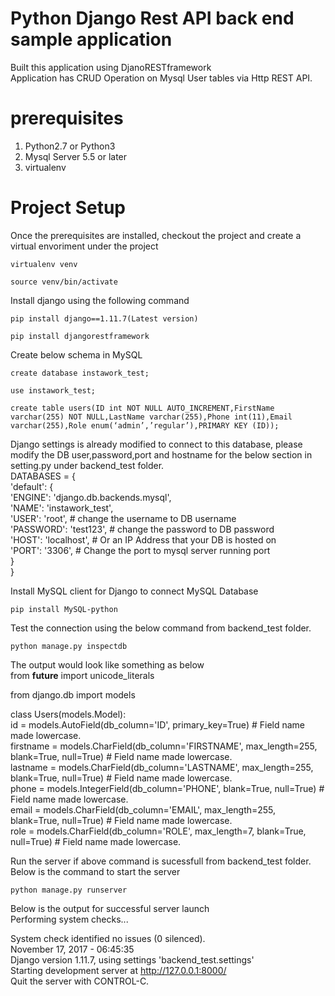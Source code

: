 # Python Django Rest API back end sample application 
Built this application using DjanoRESTframework<br />
Application has CRUD Operation on Mysql User tables via Http REST API.<br /> 

# prerequisites 
1. Python2.7 or Python3
2. Mysql Server 5.5 or later 
3. virtualenv 


# Project Setup 
Once the prerequisites are installed, checkout the project and create a virtual envoriment under the project 
```
virtualenv venv
```
```
source venv/bin/activate
```

Install django using the following command 
```
pip install django==1.11.7(Latest version)
```
```
pip install djangorestframework
```

Create below schema in MySQL 
``` 
create database instawork_test;
```
```
use instawork_test;
```
```
create table users(ID int NOT NULL AUTO_INCREMENT,FirstName varchar(255) NOT NULL,LastName varchar(255),Phone int(11),Email varchar(255),Role enum(‘admin’,’regular’),PRIMARY KEY (ID)); 
```
Django settings is already modified to connect to this database, please modify the DB user,password,port and hostname for the below section in setting.py under backend_test folder. <br />
DATABASES = {<br />
    'default': {<br />
        'ENGINE': 'django.db.backends.mysql',<br />
        'NAME': 'instawork_test',<br />
        'USER': 'root', # change the username to DB username<br />
        'PASSWORD': 'test123', # change the password to DB password<br />
        'HOST': 'localhost',   # Or an IP Address that your DB is hosted on<br />
        'PORT': '3306', # Change the port to mysql server running port<br />
    }<br />
}<br />

Install MySQL client for Django to connect MySQL Database
``` 
pip install MySQL-python 
```

Test the connection using the below command from backend_test folder.
```
python manage.py inspectdb 
```
The output would look like something as below<br />
from __future__ import unicode_literals<br />

from django.db import models<br />


class Users(models.Model):<br />
    id = models.AutoField(db_column='ID', primary_key=True)  # Field name made lowercase.<br />
    firstname = models.CharField(db_column='FIRSTNAME', max_length=255, blank=True, null=True)  # Field name made lowercase.<br />
    lastname = models.CharField(db_column='LASTNAME', max_length=255, blank=True, null=True)  # Field name made lowercase.<br />
    phone = models.IntegerField(db_column='PHONE', blank=True, null=True)  # Field name made lowercase.<br />
    email = models.CharField(db_column='EMAIL', max_length=255, blank=True, null=True)  # Field name made lowercase.<br />
    role = models.CharField(db_column='ROLE', max_length=7, blank=True, null=True)  # Field name made lowercase.<br />

    
Run the server if above command is sucessfull from backend_test folder. Below is the command to start the server 
```
python manage.py runserver
```
Below is the output for successful server launch<br />
Performing system checks...<br />

System check identified no issues (0 silenced).<br />
November 17, 2017 - 06:45:35<br />
Django version 1.11.7, using settings 'backend_test.settings'<br />
Starting development server at http://127.0.0.1:8000/<br />
Quit the server with CONTROL-C.<br />


